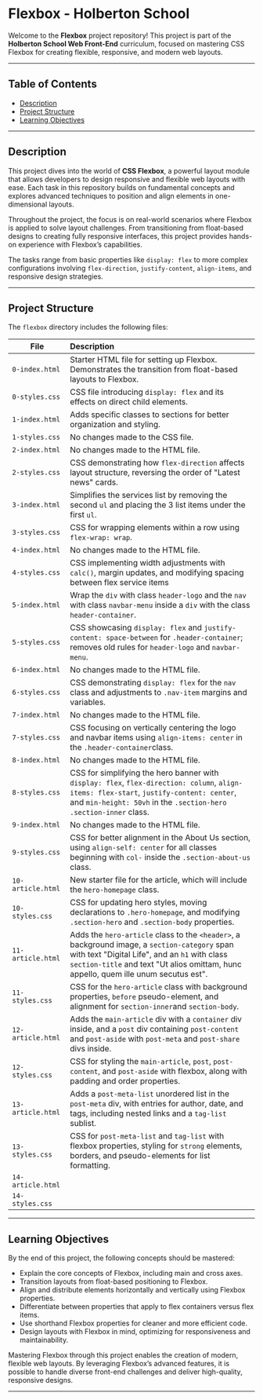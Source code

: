 # Flexbox - Holberton School

Welcome to the **Flexbox** project repository! This project is part of the **Holberton School Web Front-End** curriculum, focused on mastering CSS Flexbox for creating flexible, responsive, and modern web layouts.

---

## Table of Contents

- [Description](#description)
- [Project Structure](#project-structure)
- [Learning Objectives](#learning-objectives)

---

## Description

This project dives into the world of **CSS Flexbox**, a powerful layout module that allows developers to design responsive and flexible web layouts with ease. Each task in this repository builds on fundamental concepts and explores advanced techniques to position and align elements in one-dimensional layouts.

Throughout the project, the focus is on real-world scenarios where Flexbox is applied to solve layout challenges. From transitioning from float-based designs to creating fully responsive interfaces, this project provides hands-on experience with Flexbox’s capabilities.

The tasks range from basic properties like `display: flex` to more complex configurations involving `flex-direction`, `justify-content`, `align-items`, and responsive design strategies.

---

## Project Structure

The `flexbox` directory includes the following files:

| File              | Description                                                  |
| ----------------- | :----------------------------------------------------------- |
| `0-index.html`    | Starter HTML file for setting up Flexbox. Demonstrates the transition from float-based layouts to Flexbox. |
| `0-styles.css`    | CSS file introducing `display: flex` and its effects on direct child elements. |
| `1-index.html`    | Adds specific classes to sections for better organization and styling. |
| `1-styles.css`    | No changes made to the CSS file.                             |
| `2-index.html`    | No changes made to the HTML file.                            |
| `2-styles.css`    | CSS demonstrating how `flex-direction` affects layout structure, reversing the order of "Latest news" cards. |
| `3-index.html`    | Simplifies the services list by removing the second `ul` and placing the 3 list items under the first `ul`. |
| `3-styles.css`    | CSS for wrapping elements within a row using `flex-wrap: wrap`. |
| `4-index.html`    | No changes made to the HTML file.                            |
| `4-styles.css`    | CSS implementing width adjustments with `calc()`, margin updates, and modifying spacing between flex service items |
| `5-index.html`    | Wrap the `div` with class `header-logo` and the `nav` with class `navbar-menu` inside a `div` with the class `header-container`. |
| `5-styles.css`    | CSS showcasing `display: flex` and `justify-content: space-between` for `.header-container`; removes old rules for `header-logo` and `navbar-menu`. |
| `6-index.html`    | No changes made to the HTML file.                            |
| `6-styles.css`    | CSS demonstrating `display: flex` for the `nav` class and adjustments to `.nav-item` margins and variables. |
| `7-index.html`    | No changes made to the HTML file.                            |
| `7-styles.css`    | CSS focusing on vertically centering the logo and navbar items using `align-items: center` in the `.header-container`class. |
| `8-index.html`    | No changes made to the HTML file.                            |
| `8-styles.css`    | CSS for simplifying the hero banner with `display: flex`, `flex-direction: column`, `align-items: flex-start`, `justify-content: center`, and `min-height: 50vh` in the `.section-hero .section-inner` class. |
| `9-index.html`    | No changes made to the HTML file.                            |
| `9-styles.css`    | CSS for better alignment in the About Us section, using `align-self: center` for all classes beginning with `col-` inside the `.section-about-us` class. |
| `10-article.html` | New starter file for the article, which will include the `hero-homepage` class. |
| `10-styles.css`   | CSS for updating hero styles, moving declarations to `.hero-homepage`, and modifying `.section-hero` and `.section-body` properties. |
| `11-article.html` | Adds the `hero-article` class to the `<header>`, a background image, a `section-category` span with text "Digital Life", and an `h1` with class `section-title` and text "Ut alios omittam, hunc appello, quem ille unum secutus est". |
| `11-styles.css`   | CSS for the `hero-article` class with background properties, `before` pseudo-element, and alignment for `section-inner`and `section-body`. |
| `12-article.html` | Adds the `main-article` div with a `container` div inside, and a `post` div containing `post-content` and `post-aside` with `post-meta` and `post-share` divs inside. |
| `12-styles.css`   | CSS for styling the `main-article`, `post`, `post-content`, and `post-aside` with flexbox, along with padding and order properties. |
| `13-article.html` | Adds a `post-meta-list` unordered list in the `post-meta` div, with entries for author, date, and tags, including nested links and a `tag-list` sublist. |
| `13-styles.css`   | CSS for `post-meta-list` and `tag-list` with flexbox properties, styling for `strong` elements, borders, and pseudo-elements for list formatting. |
| `14-article.html` |                                                              |
| `14-styles.css`   |                                                              |

---

## Learning Objectives

By the end of this project, the following concepts should be mastered:

- Explain the core concepts of Flexbox, including main and cross axes.
- Transition layouts from float-based positioning to Flexbox.
- Align and distribute elements horizontally and vertically using Flexbox properties.
- Differentiate between properties that apply to flex containers versus flex items.
- Use shorthand Flexbox properties for cleaner and more efficient code.
- Design layouts with Flexbox in mind, optimizing for responsiveness and maintainability.

Mastering Flexbox through this project enables the creation of modern, flexible web layouts. By leveraging Flexbox’s advanced features, it is possible to handle diverse front-end challenges and deliver high-quality, responsive designs.

---
